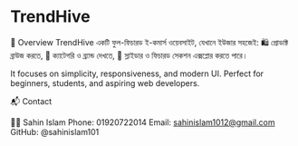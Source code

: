 # TrendHive
🚀 Overview TrendHive একটি ফুল-ফিচারড ই-কমার্স ওয়েবসাইট, যেখানে ইউজার সহজেই: 🛍️ প্রোডাক্ট ব্রাউজ করতে,
📂 ক্যাটেগরি ও ব্র্যান্ড দেখতে,
🎨 স্লাইডার ও ফিচারড সেকশন এক্সপ্লোর করতে পারে।

It focuses on simplicity, responsiveness, and modern UI.
Perfect for beginners, students, and aspiring web developers.



📬 Contact

👨‍💻 Sahin Islam
Phone: 01920722014
Email: sahinislam1012@gmail.com
GitHub: @sahinislam101
